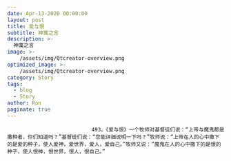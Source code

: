 ```yaml
---
date: Apr-13-2020 00:00:00
layout: post
title: 爱与恨
subtitle: 神寓之言
description: >-
  神寓之言
image: >-
    /assets/img/Qtcreator-overview.png
optimized_image: >-
    /assets/img/Qtcreator-overview.png
category: Story
tags:
  - blog
  - Story
author: Ron
paginate: true
---
```


							　　493，《爱与恨》一个牧师对基督徒们说：“上帝与魔鬼都是撒种者，你们知道吗？”基督徒们说：“您能详细说明一下吗？”牧师说：“上帝在人的心中撒下的是爱的种子，使人爱神，爱世界，爱人，爱自己。”牧师又说：“魔鬼在人的心中撒下的是恨的种子，使人恨神，恨世界，恨人，恨自己。”
							
							
						
